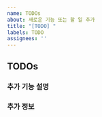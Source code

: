 ```yaml
---
name: TODOs
about: 새로운 기능 또는 할 일 추가
title: "[TODO] "
labels: TODO
assignees: ''
---
```


## TODOs

### 추가 기능 설명
<!--원하는 동작에 대한 명확하고 간결한 설명.-->

### 추가 정보
<!--제안하는 기능에 대한 다른 정보나 스크린샷 추가.-->
